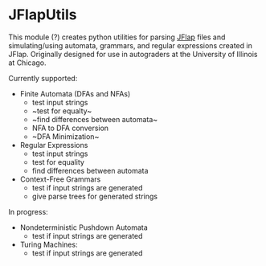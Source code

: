 # JFlapUtils

This module (?) creates python utilities for parsing [JFlap](https://www.jflap.org/) files and simulating/using automata, grammars, and regular expressions created in JFlap.
Originally designed for use in autograders at the University of Illinois at Chicago.

Currently supported:
- Finite Automata (DFAs and NFAs)
  - test input strings
  - ~test for equalty~
  - ~find differences between automata~
  - NFA to DFA conversion
  - ~DFA Minimization~
- Regular Expressions
  - test input strings
  - test for equality
  - find differences between automata  
- Context-Free Grammars
  - test if input strings are generated
  - give parse trees for generated strings

In progress:
- Nondeterministic Pushdown Automata
  - test if input strings are generated
- Turing Machines:
  - test if input strings are generated
 
